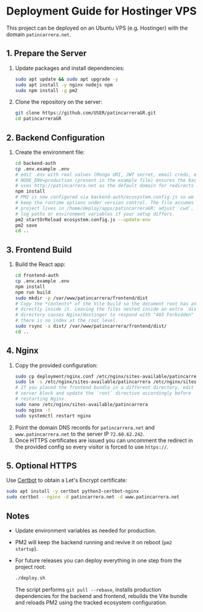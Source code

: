 # Deployment Guide for Hostinger VPS

This project can be deployed on an Ubuntu VPS (e.g. Hostinger) with the domain `patincarrera.net`.

## 1. Prepare the Server
1. Update packages and install dependencies:
   ```bash
   sudo apt update && sudo apt upgrade -y
   sudo apt install -y nginx nodejs npm
   sudo npm install -g pm2
   ```
2. Clone the repository on the server:
   ```bash
   git clone https://github.com/USER/patincarreraGR.git
   cd patincarreraGR
   ```

## 2. Backend Configuration
1. Create the environment file:
   ```bash
   cd backend-auth
   cp .env.example .env
   # edit .env with real values (Mongo URI, JWT secret, email creds, etc.)
   # NODE_ENV=production (present in the example file) ensures the backend
   # uses http://patincarrera.net as the default domain for redirects & CORS.
   npm install
   # PM2 is now configured via backend-auth/ecosystem.config.js so we can
   # keep the runtime options under version control. The file assumes the
   # project lives in /home/deploy/apps/patincarreraGR; adjust `cwd`,
   # log paths or environment variables if your setup differs.
   pm2 startOrReload ecosystem.config.js --update-env
   pm2 save
   cd ..
   ```

## 3. Frontend Build
1. Build the React app:
   ```bash
   cd frontend-auth
   cp .env.example .env
   npm install
   npm run build
   sudo mkdir -p /var/www/patincarrera/frontend/dist
   # Copy the *contents* of the Vite build so the document root has an index.html
   # directly inside it. Leaving the files nested inside an extra `dist/`
   # directory causes Nginx/Hostinger to respond with "403 Forbidden" because
   # there is no index at the root level.
   sudo rsync -a dist/ /var/www/patincarrera/frontend/dist/
   cd ..
   ```

## 4. Nginx
1. Copy the provided configuration:
   ```bash
   sudo cp deployment/nginx.conf /etc/nginx/sites-available/patincarrera
   sudo ln -s /etc/nginx/sites-available/patincarrera /etc/nginx/sites-enabled/
   # If you placed the frontend bundle in a different directory, edit the
   # server block and update the `root` directive accordingly before
   # restarting Nginx.
   sudo nano /etc/nginx/sites-available/patincarrera
   sudo nginx -t
   sudo systemctl restart nginx
   ```
2. Point the domain DNS records for `patincarrera.net` and `www.patincarrera.net` to the server IP `72.60.62.242`.
3. Once HTTPS certificates are issued you can uncomment the redirect in the
   provided config so every visitor is forced to use `https://`.

## 5. Optional HTTPS
Use [Certbot](https://certbot.eff.org/) to obtain a Let's Encrypt certificate:
```bash
sudo apt install -y certbot python3-certbot-nginx
sudo certbot --nginx -d patincarrera.net -d www.patincarrera.net
```

## Notes
- Update environment variables as needed for production.
- PM2 will keep the backend running and revive it on reboot (`pm2 startup`).
- For future releases you can deploy everything in one step from the project
  root:

  ```bash
  ./deploy.sh
  ```

  The script performs `git pull --rebase`, installs production dependencies for
  the backend and frontend, rebuilds the Vite bundle and reloads PM2 using the
  tracked ecosystem configuration.
